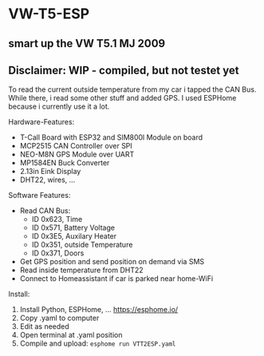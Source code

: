 # VW-T5-ESP
<h2> smart up the VW T5.1 MJ 2009</h2>
<h2> Disclaimer: WIP - compiled, but not testet yet</h2>

To read the current outside temperature from my car i tapped the CAN Bus. While there, i read some other stuff and added GPS. I used ESPHome because i currently use it a lot. 

Hardware-Features:
* T-Call Board with ESP32 and SIM800l Module on board
*	MCP2515 CAN Controller over SPI
*	NEO-M8N GPS Module over UART
*	MP1584EN Buck Converter 
*  2.13in Eink Display
*	DHT22, wires, ...

Software Features:
*	Read CAN Bus:
    * ID 0x623, Time
    * ID 0x571, Battery Voltage
    * ID 0x3E5, Auxilary Heater
    * ID 0x351, outside Temperature 
    * ID 0x371, Doors
* Get GPS position and send position on demand via SMS
* Read inside temperature from DHT22
* Connect to Homeassistant if car is parked near home-WiFi

Install:
1. Install Python, ESPHome, ... https://esphome.io/ 
2. Copy .yaml to computer
3. Edit as needed
3. Open terminal at .yaml position
4. Compile and upload: ```esphome run VTT2ESP.yaml```
